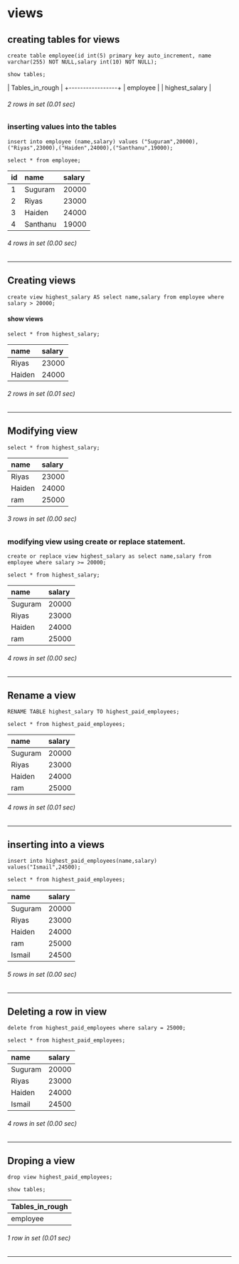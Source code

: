 # views

## creating tables for views

```
create table employee(id int(5) primary key auto_increment, name varchar(255) NOT NULL,salary int(10) NOT NULL);
```

```
show tables;
```

| Tables_in_rough |
+-----------------+
| employee        |
| highest_salary  |

###### 2 rows in set (0.01 sec)

### inserting values into the tables

```
insert into employee (name,salary) values ("Suguram",20000),("Riyas",23000),("Haiden",24000),("Santhanu",19000);
```
```
select * from employee;
```

| id | name     | salary |
|:---|:---------|:-------|
|  1 | Suguram  |  20000 |
|  2 | Riyas    |  23000 |
|  3 | Haiden   |  24000 |
|  4 | Santhanu |  19000 |

###### 4 rows in set (0.00 sec)
****

## Creating views

```
create view highest_salary AS select name,salary from employee where salary > 20000;
```

#### show views

```
select * from highest_salary;
```

| name   | salary |
|:-------|:-------|
| Riyas  |  23000 |
| Haiden |  24000 |

###### 2 rows in set (0.01 sec)
****

## Modifying view

```
select * from highest_salary;
```


| name   | salary |
|:-------|:-------|
| Riyas  |  23000 |
| Haiden |  24000 |
| ram    |  25000 |

###### 3 rows in set (0.00 sec)

### modifying view using create or replace statement.

```
create or replace view highest_salary as select name,salary from employee where salary >= 20000;
```

```
select * from highest_salary;
```


| name    | salary |
|:--------|:-------|
| Suguram |  20000 |
| Riyas   |  23000 |
| Haiden  |  24000 |
| ram     |  25000 |

###### 4 rows in set (0.00 sec)
****

## Rename a view

```
RENAME TABLE highest_salary TO highest_paid_employees;
```

```
select * from highest_paid_employees;
```

| name    | salary |
|:--------|:-------|
| Suguram |  20000 |
| Riyas   |  23000 |
| Haiden  |  24000 |
| ram     |  25000 |

###### 4 rows in set (0.01 sec)
**** 

## inserting into a views

```
insert into highest_paid_employees(name,salary) values("Ismail",24500);
```

```
select * from highest_paid_employees;
```


| name    | salary |
|:--------|:-------|
| Suguram |  20000 |
| Riyas   |  23000 |
| Haiden  |  24000 |
| ram     |  25000 |
| Ismail  |  24500 |

###### 5 rows in set (0.00 sec)
****

## Deleting a row in view

```
delete from highest_paid_employees where salary = 25000;
```

```
select * from highest_paid_employees;
```


| name    | salary |
|:--------|:-------|
| Suguram |  20000 |
| Riyas   |  23000 |
| Haiden  |  24000 |
| Ismail  |  24500 |

###### 4 rows in set (0.00 sec)
****

## Droping a view

```
drop view highest_paid_employees;
```

```
show tables;
```

| Tables_in_rough |
|:----------------|
| employee        |

###### 1 row in set (0.01 sec)
****